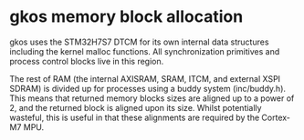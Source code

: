 # gkos memory block allocation #

gkos uses the STM32H7S7 DTCM for its own internal data structures including the kernel malloc functions.  All synchronization primitives and process control blocks live in this region.

The rest of RAM (the internal AXISRAM, SRAM, ITCM, and external XSPI SDRAM) is divided up for processes using a buddy system (inc/buddy.h).  This means that returned memory blocks sizes are aligned up to a power of 2, and the returned block is aligned upon its size.  Whilst potentially wasteful, this is useful in that these alignments are required by the Cortex-M7 MPU.
